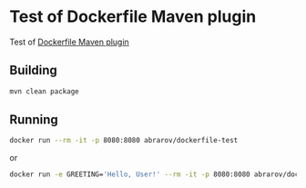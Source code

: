 # Test of Dockerfile Maven plugin

Test of [Dockerfile Maven plugin](https://github.com/spotify/dockerfile-maven)

## Building

```bash
mvn clean package
```

## Running

```bash
docker run --rm -it -p 8080:8080 abrarov/dockerfile-test
```

or 

```bash
docker run -e GREETING='Hello, User!' --rm -it -p 8080:8080 abrarov/dockerfile-test
```